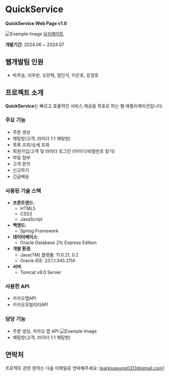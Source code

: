 # QuickService

**QuickService Web Page v1.0**

![Example Image](https://github.com/juseungpark97/introduce/blob/main/image/main.png)
[딜리메이트](https://github.com/juseungpark97/Semiproject)


**개발기간**: 2024.06 ~ 2024.07

## 웹개발팀 인원

- 박주승, 이주빈, 오민혁, 정인석, 이은호, 강경호

## 프로젝트 소개

**QuickService**는 빠르고 효율적인 서비스 제공을 목표로 하는 웹 애플리케이션입니다. 

### 주요 기능

- 주문 생성
- 채팅방(고객, 라이더 1:1 채팅방)
- 목록 조회/상세 조회
- 회원가입/고객 및 라이더 로그인 (아이디/비밀번호 찾기)
- 파일 첨부
- 고객 문의
- 신고하기
- 긴급배송

### 사용된 기술 스택

- **프론트엔드**:
  - HTML5
  - CSS3
  - JavaScript
- **백엔드**:
  - Spring Framework
- **데이터베이스**:
  - Oracle Database 21c Express Edition
- **개발 환경**:
  - Java(TM) 플랫폼: 11.0.21, 0.2
  - Oracle IDE: 23.1.1.345.2114
- **서버**:
  - Tomcat v9.0 Server

### 사용한 API
  - 카카오맵API
  - 카카오모빌리티API

### 담당 기능

- 주문 생성, 카카오 맵 API
  ![Example Image](https://github.com/juseungpark97/introduce/blob/main/image/주문생성.png)
- 채팅방(고객, 라이더 1:1 채팅방)



## 연락처
프로젝트 관련 문의는 다음 이메일로 연락해주세요: [parkjuseung0313@gmail.com]

